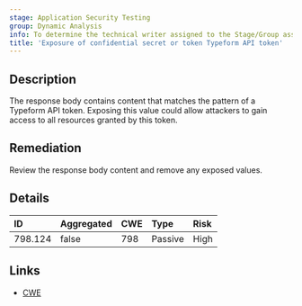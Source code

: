```yaml
---
stage: Application Security Testing
group: Dynamic Analysis
info: To determine the technical writer assigned to the Stage/Group associated with this page, see https://handbook.gitlab.com/handbook/product/ux/technical-writing/#assignments
title: 'Exposure of confidential secret or token Typeform API token'
---
```


## Description

The response body contains content that matches the pattern of a Typeform API token.
Exposing this value could allow attackers to gain access to all resources granted by this token.

## Remediation

Review the response body content and remove any exposed values.

## Details

| ID | Aggregated | CWE | Type | Risk |
|:---|:-----------|:----|:-----|:-----|
| 798.124 | false | 798 | Passive | High |

## Links

- [CWE](https://cwe.mitre.org/data/definitions/798.html)

